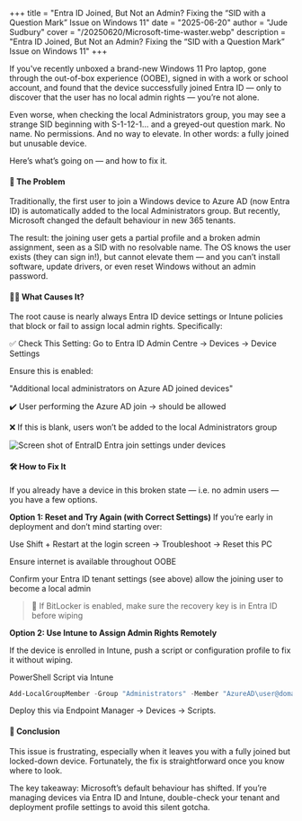 +++
title = "Entra ID Joined, But Not an Admin? Fixing the “SID with a Question Mark” Issue on Windows 11"
date = "2025-06-20"
author = "Jude Sudbury"
cover = "/20250620/Microsoft-time-waster.webp"
description = "Entra ID Joined, But Not an Admin? Fixing the “SID with a Question Mark” Issue on Windows 11"
+++

If you've recently unboxed a brand-new Windows 11 Pro laptop, gone through the out-of-box experience (OOBE), signed in with a work or school account, and found that the device successfully joined Entra ID — only to discover that the user has no local admin rights — you’re not alone.

Even worse, when checking the local Administrators group, you may see a strange SID beginning with S-1-12-1... and a greyed-out question mark. No name. No permissions. And no way to elevate. In other words: a fully joined but unusable device.

Here’s what’s going on — and how to fix it.

#### 🧠 The Problem
Traditionally, the first user to join a Windows device to Azure AD (now Entra ID) is automatically added to the local Administrators group. But recently, Microsoft changed the default behaviour in new 365 tenants.

The result: the joining user gets a partial profile and a broken admin assignment, seen as a SID with no resolvable name. The OS knows the user exists (they can sign in!), but cannot elevate them — and you can’t install software, update drivers, or even reset Windows without an admin password.


#### 🕵️‍♂️ What Causes It?
The root cause is nearly always Entra ID device settings or Intune policies that block or fail to assign local admin rights. Specifically:

✅ Check This Setting:
Go to Entra ID Admin Centre → Devices → Device Settings

Ensure this is enabled:

"Additional local administrators on Azure AD joined devices"

✔️ User performing the Azure AD join → should be allowed

❌ If this is blank, users won’t be added to the local Administrators group

![Screen shot of EntraID Entra join settings under devices](/20250620/entra-id-join-as-admin.png)

#### 🛠️ How to Fix It
If you already have a device in this broken state — i.e. no admin users — you have a few options.

**Option 1: Reset and Try Again (with Correct Settings)**
If you’re early in deployment and don’t mind starting over:

Use Shift + Restart at the login screen → Troubleshoot → Reset this PC

Ensure internet is available throughout OOBE

Confirm your Entra ID tenant settings (see above) allow the joining user to become a local admin

> 🔐 If BitLocker is enabled, make sure the recovery key is in Entra ID before wiping

**Option 2: Use Intune to Assign Admin Rights Remotely**

If the device is enrolled in Intune, push a script or configuration profile to fix it without wiping.

PowerShell Script via Intune

```powershell
Add-LocalGroupMember -Group "Administrators" -Member "AzureAD\user@domain.com"
```

Deploy this via Endpoint Manager → Devices → Scripts.

#### 🧩 Conclusion
This issue is frustrating, especially when it leaves you with a fully joined but locked-down device. Fortunately, the fix is straightforward once you know where to look.

The key takeaway: Microsoft’s default behaviour has shifted. If you’re managing devices via Entra ID and Intune, double-check your tenant and deployment profile settings to avoid this silent gotcha.



